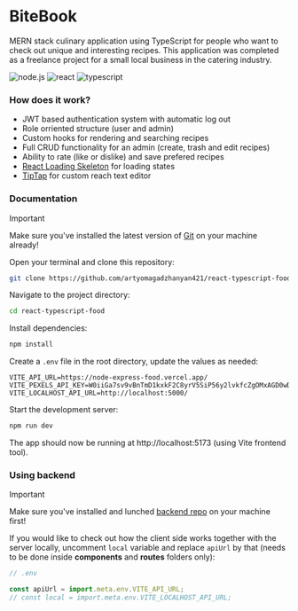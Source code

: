 # BiteBook

MERN stack culinary application using TypeScript for people who want to check out unique and interesting recipes. This application was completed as a freelance project for a small local business in the catering industry.

![node.js](https://img.shields.io/badge/node-v20.16.0-green?style=flat)
![react](https://img.shields.io/badge/react-^19.0.0-blue?style=flat)
![typescript](https://img.shields.io/badge/typescript-~5.7.2-blue?style=flat)

### How does it work?

* JWT based authentication system with automatic log out
* Role orriented structure (user and admin)
* Custom hooks for rendering and searching recipes
* Full CRUD functionality for an admin (create, trash and edit recipes)
* Ability to rate (like or dislike) and save prefered recipes
* [React Loading Skeleton](https://github.com/dvtng/react-loading-skeleton) for loading states
* [TipTap](https://github.com/ueberdosis/tiptap) for custom reach text editor

### Documentation

> [!IMPORTANT]  
> Make sure you've installed the latest version of [Git](https://git-scm.com/) on your machine already!

Open your terminal and clone this repository:

```bash
git clone https://github.com/artyomagadzhanyan421/react-typescript-food.git
```

Navigate to the project directory:

```bash
cd react-typescript-food
```

Install dependencies:

```bash
npm install
```

Create a ```.env``` file in the root directory, update the values as needed:

```env
VITE_API_URL=https://node-express-food.vercel.app/
VITE_PEXELS_API_KEY=W0iiGa7sv9vBnTmD1kxkF2C8yrV5SiP56y2lvkfcZgOMxAGD0wDtHf0e
VITE_LOCALHOST_API_URL=http://localhost:5000/
```

Start the development server:

```bash
npm run dev
```

The app should now be running at http://localhost:5173 (using Vite frontend tool).

### Using backend

> [!IMPORTANT]  
> Make sure you've installed and lunched [backend repo](https://github.com/artyomagadzhanyan421/node-express-food) on your machine first! 

If you would like to check out how the client side works together with the server locally, uncomment ```local``` variable and replace ```apiUrl``` by that (needs to be done inside **components** and **routes** folders only):

```js
// .env

const apiUrl = import.meta.env.VITE_API_URL;
// const local = import.meta.env.VITE_LOCALHOST_API_URL;
```
